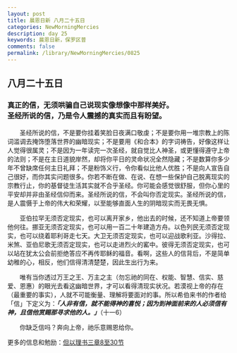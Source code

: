 ```yaml
---
layout: post
title: 晨恩日新 八月二十五日
categories: NewMorningMercies
description: day 25
keywords: 晨恩日新，保罗区普
comments: false
permalink: /library/NewMorningMercies/0825
---
```


## 八月二十五日

### 真正的信，无须哄骗自己说现实像想像中那样美好。 <br> 圣经所说的信，乃是令人震撼的真实而且有盼望。

&emsp;&emsp;圣经所说的信，不是要你挂着笑脸日夜满口敬虔；不是要你用一堆宗教上的陈词滥调去掩饰堕落世界的幽暗现实；不是要用《和合本》的字词祷告，好像这样让人觉得很属灵；不是因为一年读完一次圣经，就自觉比人神圣，或更懂得遵守上帝的法则；不是在主日道貌岸然，却将你平日的灵命状况全然隐藏；不是数算你多少年不曾缺席任何主日礼拜；不是粉饰义行，令你看似比他人优胜；不是向人宣告自己很好，而你其实问题很多。你若不断在做、在说、在想一些保护自己脱离现实的宗教行止，你的基督徒生活其实就不合乎圣经。你可能会感觉很舒服，但你心里的平安却并非由圣经信仰而来。圣经所说的信，不会叫你否定现实。圣经所说的信，是人震慑于上帝的伟大和荣耀，以至能够直面人生的阴暗现实而无畏无惧。

&emsp;&emsp;亚伯拉罕无须否定现实，也可以离开家乡，他出去的时候，还不知道上帝要领他何往。挪亚无须否定现实，也可以用一百二十年建造方舟。以色列民无须否定现实，也可以绕着耶利哥走七天。大卫无须否定现实，也可以迎战歌利亚。沙得拉、米煞、亚伯尼歌无须否定现实，也可以走进烈火的窰中。彼得无须否定现实，也可以站在犹太公会前拒绝答应不再传耶稣的福音。看啊，这些人的信背后，不是简单幼稚的心，相反，他们信得清清楚楚，因此生出行为来。

&emsp;&emsp;唯有当你透过万王之王、万主之主（勿忘祂的同在、权能、智慧、信实、慈爱、恩惠）的眼光去看这幽暗世界，才可以看得清现实状况。若漠视上帝的存在（最重要的事实），人就不可能衡量、理解将要面对的事。所以希伯来书的作者给「信」下定义为：***「人非有信，就不能得神的喜悦；因为到神面前来的人必须信有神，且信他赏赐那寻求他的人。」***（十一6）

&emsp;&emsp;你缺乏信吗？奔向上帝，祂乐意赐恩给你。

更多的信息和勉励：[但以理书三章8至30节]()
